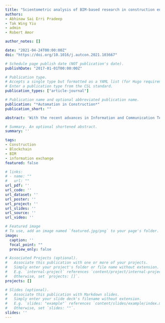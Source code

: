 ```yaml
---
title: "Scientometric analysis of BIM-based research in construction engineering and management"
authors:
- Abhinaw Sai Erri Pradeep
- Tak Wing Yiu
- admin
- Robert Amor

author_notes: []

date: "2021-04-24T00:00:00Z"
doi: "https://doi.org/10.1016/j.autcon.2021.103667"

# Schedule page publish date (NOT publication's date).
publishDate: "2017-01-01T00:00:00Z"

# Publication type.
# Accepts a single type but formatted as a YAML list (for Hugo requirements).
# Enter a publication type from the CSL standard.
publication_types: ["article-journal"]

# Publication name and optional abbreviated publication name.
publication: "*Automation in Construction*"
publication_short: ""

abstract: 'With the recent advances in Information and Communication Technologies in the construction industry, information is exchanged digitally with little regard to the contracts that govern them. Although parties collaborating in project design are contracted to the client, they transact with each other when using BIM and other collaborative practices without any direct contractual relationship among themselves. This results in a lack of design liability control and an increase in claims and disputes. Further, the use of multiple software packages results in the exposure of data to third parties, data corruption and compromise in data privacy (using data for unintended purposes), data integrity (unauthorised access to sensitive data), and data longevity (loss of data post-handover). This study investigates blockchain technology (BCT) to address these issues using a design science research method. The current information exchange processes were mapped to identify the critical transactions that may benefit from record-keeping on the blockchain. Next, a prototype was designed to demonstrate and evaluate the proposed BCT integrated process models. Three key project processes, design review, design coordination and request for information; and two potential conflict scenarios during and post-construction were simulated as part of the evaluation. The prototype's implementation exhibits BCT's ability to record snapshots of individual design inputs to the overall project design and to enable a clear and long-term record of key exchange transactions. This improves the design liability control for contributing stakeholders and the auditability of the exchange records. Further, the proofs derived from such a system are independent of any third-party storage or subscription. Given the nature of records stored in a blockchain, the existence, integrity, and authenticity of information along with its associated metadata can be verified in the long-term as well. Therefore, BCT could be a supplementary technology that supports the existing information exchange systems.'

# Summary. An optional shortened abstract.
summary: ''

tags:
- Construction
- Blockchain
- BIM
- information exchange
featured: false

# links:
# - name: ""
#   url: ""
url_pdf: ''
url_code: ''
url_dataset: ''
url_poster: ''
url_project: ''
url_slides: ''
url_source: ''
url_video: ''

# Featured image
# To use, add an image named `featured.jpg/png` to your page's folder. 
image:
  caption: ''
  focal_point: ""
  preview_only: false

# Associated Projects (optional).
#   Associate this publication with one or more of your projects.
#   Simply enter your project's folder or file name without extension.
#   E.g. `internal-project` references `content/project/internal-project/index.md`.
#   Otherwise, set `projects: []`.
projects: []

# Slides (optional).
#   Associate this publication with Markdown slides.
#   Simply enter your slide deck's filename without extension.
#   E.g. `slides: "example"` references `content/slides/example/index.md`.
#   Otherwise, set `slides: ""`.
slides: ''
---
```


